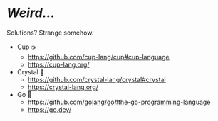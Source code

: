 # *Weird...*
Solutions? Strange somehow.

- Cup ☕
  - https://github.com/cup-lang/cup#cup-language
  - https://cup-lang.org/ 
- Crystal 🔮
  - https://github.com/crystal-lang/crystal#crystal
  - https://crystal-lang.org/
- Go 🦫
  - https://github.com/golang/go#the-go-programming-language
  - https://go.dev/
 
